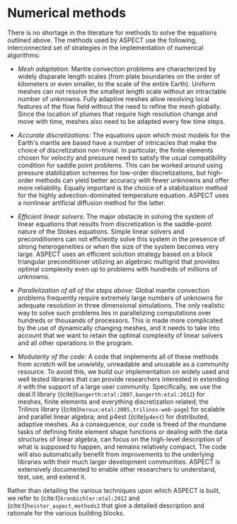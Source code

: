 
# Numerical methods

There is no shortage in the literature for methods to solve the equations outlined above.
The methods used by ASPECT use the following, interconnected set of strategies in the implementation of numerical algorithms:

-   *Mesh adaptation:* Mantle convection problems are characterized by widely disparate length scales (from plate boundaries on the order of kilometers or even smaller, to the scale of the entire Earth).
Uniform meshes can not resolve the smallest length scale without an intractable number of unknowns.
Fully adaptive meshes allow resolving local features of the flow field without the need to refine the mesh globally.
Since the location of plumes that require high resolution change and move with time, meshes also need to be adapted every few time steps.

-   *Accurate discretizations:* The equations upon which most models for the Earth's mantle are based have a number of intricacies that make the choice of discretization non-trivial.
In particular, the finite elements chosen for velocity and pressure need to satisfy the usual compatibility condition for saddle point problems.
This can be worked around using pressure stabilization schemes for low-order discretizations, but high-order methods can yield better accuracy with fewer unknowns and offer more reliability.
Equally important is the choice of a stabilization method for the highly advection-dominated temperature equation.
ASPECT uses a nonlinear artificial diffusion method for the latter.

-   *Efficient linear solvers:* The major obstacle in solving the system of linear equations that results from discretization is the saddle-point nature of the Stokes equations.
Simple linear solvers and preconditioners can not efficiently solve this system in the presence of strong heterogeneities or when the size of the system becomes very large.
ASPECT uses an efficient solution strategy based on a block triangular preconditioner utilizing an algebraic multigrid that provides optimal complexity even up to problems with hundreds of millions of unknowns.

-   *Parallelization of all of the steps above:* Global mantle convection problems frequently require extremely large numbers of unknowns for adequate resolution in three dimensional simulations.
The only realistic way to solve such problems lies in parallelizing computations over hundreds or thousands of processors.
This is made more complicated by the use of dynamically changing meshes, and it needs to take into account that we want to retain the optimal complexity of linear solvers and all other operations in the program.

-   *Modularity of the code:* A code that implements all of these methods from *scratch* will be unwieldy, unreadable and unusable as a community resource.
To avoid this, we build our implementation on widely used and well tested libraries that can provide researchers interested in extending it with the support of a large user community.
Specifically, we use the deal.II library ({cite}`bangerth:etal:2007,bangerth:etal:2012`) for meshes, finite elements and everything discretization related; the Trilinos library ({cite}`heroux:etal:2005,trilinos-web-page`) for scalable and parallel linear algebra; and p4est ({cite}`p4est`) for distributed, adaptive meshes.
As a consequence, our code is freed of the mundane tasks of defining finite element shape functions or dealing with the data structures of linear algebra, can focus on the high-level description of what is supposed to happen, and remains relatively compact.
The code will also automatically benefit from improvements to the underlying libraries with their much larger development communities.
ASPECT is extensively documented to enable other researchers to understand, test, use, and extend it.

Rather than detailing the various techniques upon which ASPECT is built, we refer to {cite:t}`kronbichler:etal:2012` and {cite:t}`heister_aspect_methods2` that give a detailed description and rationale for the various building blocks.
